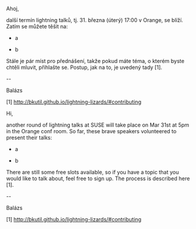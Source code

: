 Ahoj,

další termín lightning talků, tj. 31. března (úterý) 17:00 v Orange, se blíží. Zatím se
můžete těšit na:

  - a

  - b

Stále je pár míst pro přednášení, takže pokud máte téma, o kterém byste
chtěli mluvit, přihlašte se. Postup, jak na to, je uvedený tady [1].

--

Balázs

[1] http://bkutil.github.io/lightning-lizards/#contributing


Hi,

another round of lightning talks at SUSE will take place on Mar 31st at 5pm in
the Orange conf room. So far, these brave speakers volunteered to present their
talks:

  - a

  - b

There are still some free slots available, so if you have a topic that you would
like to talk about, feel free to sign up. The process is described here [1].

--

Balázs

[1] http://bkutil.github.io/lightning-lizards/#contributing
